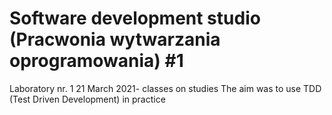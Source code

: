 # Software development studio (Pracwonia wytwarzania oprogramowania) #1
Laboratory nr. 1 
21 March 2021- classes on studies
The aim was to use TDD (Test Driven Development) in practice
